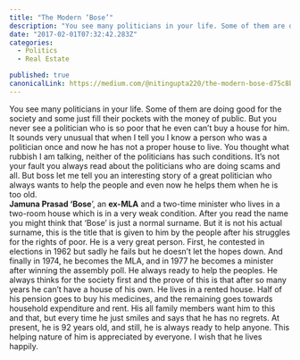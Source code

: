 ```yaml
---
title: "The Modern ‘Bose’"
description: "You see many politicians in your life. Some of them are doing good for the society and some just fill their pockets with the money of public. But you never see a politician who is so poor that he…"
date: "2017-02-01T07:32:42.283Z"
categories: 
  - Politics
  - Real Estate

published: true
canonicalLink: https://medium.com/@nitingupta220/the-modern-bose-d75c8b506665
---
```


You see many politicians in your life. Some of them are doing good for the society and some just fill their pockets with the money of public. But you never see a politician who is so poor that he even can’t buy a house for him. It sounds very unusual that when I tell you I know a person who was a politician once and now he has not a proper house to live. You thought what rubbish I am talking, neither of the politicians has such conditions. It’s not your fault you always read about the politicians who are doing scams and all. But boss let me tell you an interesting story of a great politician who always wants to help the people and even now he helps them when he is too old.   
**Jamuna Prasad ‘Bose**’, an **ex-MLA** and a two-time minister who lives in a two-room house which is in a very weak condition. After you read the name you might think that ‘Bose’ is just a normal surname. But it is not his actual surname, this is the title that is given to him by the people after his struggles for the rights of poor. He is a very great person. First, he contested in elections in 1962 but sadly he fails but he doesn’t let the hopes down. And finally in 1974, he becomes the MLA, and in 1977 he becomes a minister after winning the assembly poll. He always ready to help the peoples. He always thinks for the society first and the prove of this is that after so many years he can’t have a house of his own. He lives in a rented house. Half of his pension goes to buy his medicines, and the remaining goes towards household expenditure and rent. His all family members want him to this and that, but every time he just smiles and says that he has no regrets. At present, he is 92 years old, and still, he is always ready to help anyone. This helping nature of him is appreciated by everyone. I wish that he lives happily.